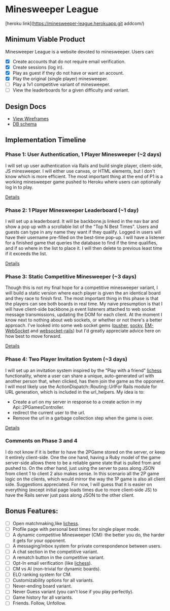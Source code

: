 [lichess]: http://en.lichess.org/

# Minesweeper League
[heroku link](https://minesweeper-league.herokuapp.git addcom/)

## Minimum Viable Product
Minesweeper League is a website devoted to minesweeper. Users can:

- [X] Create accounts that do not require email verification.
- [X] Create sessions (log in).
- [X] Play as guest if they do not have or want an account.
- [X] Play the original (single player) minesweeper.
- [ ] Play a 1v1 competitive variant of minesweeper.
- [ ] View the leaderboards for a given difficulty and variant.

## Design Docs
* [View Wireframes](https://github.com/aegatlin/minesweeper-league/tree/master/docs/views.md)
* [DB schema](https://github.com/aegatlin/minesweeper-league/tree/master/docs/schema.md)

## Implementation Timeline

### Phase 1: User Authentication, 1 Player Minesweeper (~2 days)
I will set up user authentication via Rails and build single player,
client-side, JS minesweeper. I will either use canvas, or HTML elements, but I
don't know which is more efficient. The most important thing at the end of P1
is a working minesweeper game pushed to Heroku where users can optionally log
in to play.

[Details](https://github.com/aegatlin/minesweeper-league/tree/master/docs/phases/phase1.md)

### Phase 2: 1 Player Minesweeper Leaderboard (~1 day)
I will set up a leaderboard. It will be backbone.js linked in the nav bar
and show a pop up with a scrollable list of the "Top N Best Times".
Users and guests can type in any name they want if they qualify. Logged in
users will have their username pre-filled on the best-time pop-up. I will have
a listener for a finished game that queries the database to find if the time
qualifies, and if so where in the list to place it. I will then delete to
previous least time if it exceeds the list.

[Details](https://github.com/aegatlin/minesweeper-league/tree/master/docs/phases/phase2.md)

### Phase 3: Static Competitive Minesweeper (~3 days)
Though this is not my final hope for a competitive minesweeper variant, I will
build a static version where each player is given the an identical board and
they race to finish first. The most important thing in this phase is that the
players can see both boards in real time. My naive presumption is that
I will have client-side backbone.js event listeners attached to web socket
message transmissions, updating the DOM for each client. At the moment I know
next to nothing about web sockets, or whether or not there's a better approach.
I've looked into some web socket gems ([pusher](https://pusher.com/),
[socky](https://github.com/socky/socky-server-ruby),
[EM-WebSocket](https://github.com/igrigorik/em-websocket) and
[websocket-rails](https://github.com/websocket-rails/websocket-rails)) but I'd
greatly appreciate advice here on how best to move forward.

[Details](https://github.com/aegatlin/minesweeper-league/tree/master/docs/phases/phase3.md)

### Phase 4: Two Player Invitation System (~3 days)
I will set up an invitation system inspired by the "Play with a friend"
[lichess][lichess] functionality, where a user can share a unique,
auto-generated url with another person that, when clicked, has them join the
game as the opponent. I will most likely use the
ActionDispatch::Routing::UrlFor Rails module for URL generation, which is
included in the url_helpers. My idea is to:
* Create a url on my server in response to a create action in my
Api::2PGamesController.
* redirect the current user to the url.
* Remove the url in a garbage collection step when the game is over.

[Details](https://github.com/aegatlin/minesweeper-league/tree/master/docs/phases/phase4.md)

### Comments on Phase 3 and 4
I do not know if it is better to have the 2PGame stored on the server, or keep
it entirely client-side. One the one hand, having a Ruby model of the game
server-side allows there to be a reliable game state that is pulled from and
pushed to. On the other hand, just using the server to pass along JSON from
client 1 to client 2 also makes sense. In this scenario all the 2P game logic
on the clients, which would mirror the way the 1P game is also all client side.
Suggestions appreciated. For now, I will guess that it is easier on everything
(except initial page loads times due to more client-side JS) to have the Rails
server just pass along JSON to the other client.

## Bonus Features:
- [ ] Open matchmaking,like [lichess][lichess].
- [ ] Profile page with personal best times for single player mode.
- [ ] A dynamic competitive Minesweeper (CM): the better you do, the harder it
gets for your opponent.
- [ ] A messaging/inbox system for private correspondence between users.
- [ ] A chat section in the competitive variant.
- [ ] A rematch button in the competitive variant.
- [ ] Opt-In email verification (like [lichess][lichess]).
- [ ] CM vs AI (non-trivial for dynamic boards).
- [ ] ELO ranking system for CM.
- [ ] Customizability options for all variants.
- [ ] Never-ending board variant.
- [ ] Never Guess variant (you can't lose if you play perfectly).
- [ ] Game history for all variants.
- [ ] Friends. Follow, Unfollow.
